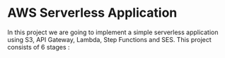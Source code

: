 # AWS Serverless Application
In this project we are going to implement a simple serverless application using S3, API Gateway, Lambda, Step Functions and SES.
This project consists of 6 stages :
